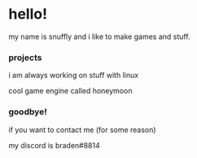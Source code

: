 # hello!

my name is snuffly and i like to make games and stuff.

### projects

i am always working on stuff with linux

cool game engine called honeymoon

### goodbye!

if you want to contact me (for some reason)

my discord is braden#8814
